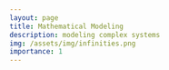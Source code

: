 ```yaml
---
layout: page
title: Mathematical Modeling
description: modeling complex systems
img: /assets/img/infinities.png
importance: 1
---
```

